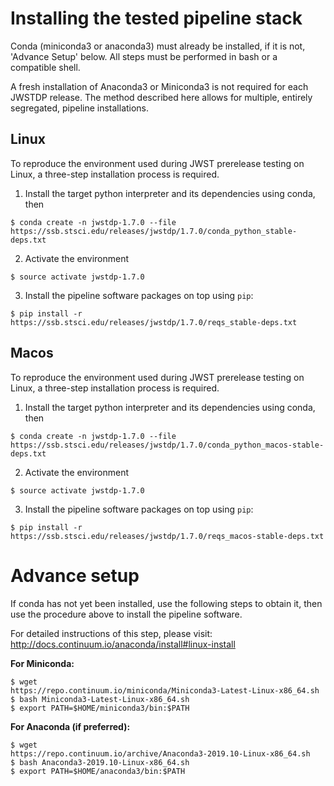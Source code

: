 # Installing the tested pipeline stack

Conda (miniconda3 or anaconda3) must already be installed, if it is not,
'Advance Setup' below.
All steps must be performed in bash or a compatible shell.

A fresh installation of Anaconda3 or Miniconda3 is not required for each JWSTDP
release. The method described here allows for multiple, entirely segregated,
pipeline installations.

## Linux
To reproduce the environment used during JWST prerelease testing on Linux, a 
three-step installation process is required.

1) Install the target python interpreter and its dependencies using conda, then
```
$ conda create -n jwstdp-1.7.0 --file
https://ssb.stsci.edu/releases/jwstdp/1.7.0/conda_python_stable-deps.txt
```

2) Activate the environment
```
$ source activate jwstdp-1.7.0
```

3) Install the pipeline software packages on top using `pip`:
```
$ pip install -r https://ssb.stsci.edu/releases/jwstdp/1.7.0/reqs_stable-deps.txt
```

## Macos
To reproduce the environment used during JWST prerelease testing on Linux, a 
three-step installation process is required.

1) Install the target python interpreter and its dependencies using conda, then
```
$ conda create -n jwstdp-1.7.0 --file
https://ssb.stsci.edu/releases/jwstdp/1.7.0/conda_python_macos-stable-deps.txt
```

2) Activate the environment
```
$ source activate jwstdp-1.7.0
```

3) Install the pipeline software packages on top using `pip`:
```
$ pip install -r https://ssb.stsci.edu/releases/jwstdp/1.7.0/reqs_macos-stable-deps.txt
```

# Advance setup
 
If conda has not yet been installed, use the following steps to obtain
it, then use the procedure above to install the pipeline software.

For detailed instructions of this step, please visit: http://docs.continuum.io/anaconda/install#linux-install

**For Miniconda:**

```
$ wget
https://repo.continuum.io/miniconda/Miniconda3-Latest-Linux-x86_64.sh
$ bash Miniconda3-Latest-Linux-x86_64.sh
$ export PATH=$HOME/miniconda3/bin:$PATH
```

**For Anaconda (if preferred):**

```
$ wget
https://repo.continuum.io/archive/Anaconda3-2019.10-Linux-x86_64.sh
$ bash Anaconda3-2019.10-Linux-x86_64.sh
$ export PATH=$HOME/anaconda3/bin:$PATH
```
